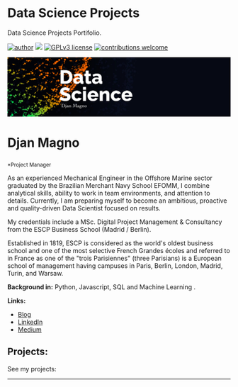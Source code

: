 # Data Science Projects
Data Science Projects Portifolio.

[![author](https://img.shields.io/badge/author-djanmagno-red.svg)](https://www.linkedin.com/in/djan-de-alcantara-magno-698a8a106/) [![](https://img.shields.io/badge/python-3.7+-blue.svg)](https://www.python.org/downloads/release/python-365/) [![GPLv3 license](https://img.shields.io/badge/License-GPLv3-blue.svg)](http://perso.crans.org/besson/LICENSE.html) [![contributions welcome](https://img.shields.io/badge/contributions-welcome-brightgreen.svg?style=flat)](https://github.com/djanmagno/data_science/issues)

<p align="center">
  <img src="Banner.png" >
</p>

# Djan Magno
<sub>*Project Manager</sub>

As an experienced Mechanical Engineer in the Offshore Marine sector graduated by the Brazilian Merchant Navy School EFOMM, I combine analytical skills, ability to work in team environments, and attention to details. Currently, I am preparing myself to become an ambitious, proactive and quality-driven Data Scientist focused on results.

My credentials include a MSc. Digital Project Management & Consultancy from the ESCP Business School (Madrid / Berlin). 

Established in 1819, ESCP is considered as the world's oldest business school and one of the most selective French Grandes écoles and referred to in France as one of the "trois Parisiennes" (three Parisians) is a European school of management having campuses in Paris, Berlin, London, Madrid, Turin, and Warsaw.

**Background in:** Python, Javascript, SQL and Machine Learning .

**Links:**
* [Blog]()
* [LinkedIn](https://www.linkedin.com/in/djan-de-alcantara-magno-698a8a106/)
* [Medium](https://www.medium.com)


## Projects:
See my projects:

---


